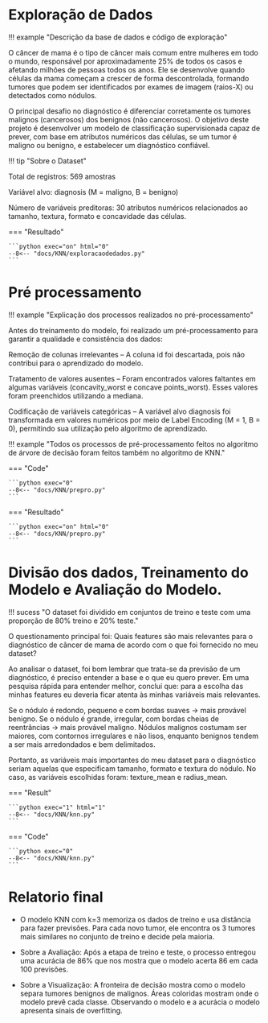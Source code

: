 # Exploração de Dados

!!! example "Descrição da base de dados e código de exploração"

O câncer de mama é o tipo de câncer mais comum entre mulheres em todo o mundo, responsável por aproximadamente 25% de todos os casos e afetando milhões de pessoas todos os anos. Ele se desenvolve quando células da mama começam a crescer de forma descontrolada, formando tumores que podem ser identificados por exames de imagem (raios-X) ou detectados como nódulos.

O principal desafio no diagnóstico é diferenciar corretamente os tumores malignos (cancerosos) dos benignos (não cancerosos). O objetivo deste projeto é desenvolver um modelo de classificação supervisionada capaz de prever, com base em atributos numéricos das células, se um tumor é maligno ou benigno, e estabelecer um diagnóstico confiável.

!!! tip "Sobre o Dataset"

Total de registros: 569 amostras

Variável alvo: diagnosis (M = maligno, B = benigno)

Número de variáveis preditoras: 30 atributos numéricos relacionados ao tamanho, textura, formato e concavidade das células.


=== "Resultado"

    ```python exec="on" html="0"
    --8<-- "docs/KNN/exploracaodedados.py"
    ```


# Pré processamento

!!! example "Explicação dos processos realizados no pré-processamento"

Antes do treinamento do modelo, foi realizado um pré-processamento para garantir a qualidade e consistência dos dados:

Remoção de colunas irrelevantes – A coluna id foi descartada, pois não contribui para o aprendizado do modelo.

Tratamento de valores ausentes – Foram encontrados valores faltantes em algumas variáveis (concavity_worst e concave points_worst). Esses valores foram preenchidos utilizando a mediana.

Codificação de variáveis categóricas – A variável alvo diagnosis foi transformada em valores numéricos por meio de Label Encoding (M = 1, B = 0), permitindo sua utilização pelo algoritmo de aprendizado.

!!! example "Todos os processos de pré-processamento feitos no algoritmo de árvore de decisão foram feitos também no algoritmo de KNN."


=== "Code"

    ```python exec="0"
    --8<-- "docs/KNN/prepro.py"
    ``` 
=== "Resultado"

    ```python exec="on" html="0"
    --8<-- "docs/KNN/prepro.py"
    ```


# Divisão dos dados, Treinamento do Modelo e Avaliação do Modelo.

!!! sucess "O dataset foi dividido em conjuntos de treino e teste com uma proporção de 80% treino e 20% teste."

O questionamento principal foi: Quais features são mais relevantes para o diagnóstico de câncer de mama de acordo com o que foi fornecido no meu dataset?

Ao analisar o dataset, foi bom lembrar que trata-se da previsão de um diagnóstico, é preciso entender a base e o que eu quero prever. Em uma pesquisa rápida para entender melhor, concluí que: para a escolha das minhas features eu deveria ficar atenta às minhas variáveis mais relevantes.

Se o nódulo é redondo, pequeno e com bordas suaves → mais provável benigno.
Se o nódulo é grande, irregular, com bordas cheias de reentrâncias → mais provável maligno.
Nódulos malignos costumam ser maiores, com contornos irregulares e não lisos, enquanto benignos tendem a ser mais arredondados e bem delimitados.

Portanto, as variáveis mais importantes do meu dataset para o diagnóstico seriam aquelas que especificam tamanho, formato e textura do nódulo. No caso, as variáveis escolhidas foram: texture_mean e radius_mean.

=== "Result"

    ```python exec="1" html="1"
    --8<-- "docs/KNN/knn.py"
    ```

=== "Code"

    ```python exec="0"
    --8<-- "docs/KNN/knn.py"
    ```



# Relatorio final

- O modelo KNN com k=3 memoriza os dados de treino e usa distância para fazer previsões. Para cada novo tumor, ele encontra os 3 tumores mais similares no conjunto de treino e decide pela maioria.

- Sobre a Avaliação:
Após a etapa de treino e teste, o processo entregou uma acurácia de 86% que nos mostra que o modelo acerta 86 em cada 100 previsões. 

- Sobre a Visualização:
A fronteira de decisão mostra como o modelo separa tumores benignos de malignos. Áreas coloridas mostram onde o modelo prevê cada classe. Observando o modelo e a acurácia o modelo apresenta sinais de overfitting.




